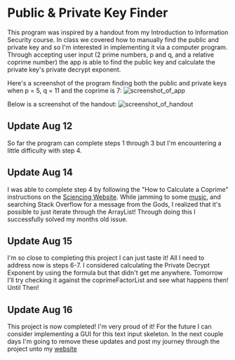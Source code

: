 # Public & Private Key Finder
This program was inspired by a handout from my Introduction to Information Security course. In class we covered how to manually find the public and private key and so I'm interested in implementing it via a computer program. Through accepting user input (2 prime numbers, p and q, and a relative coprime number) the app is able to find the public key and calculate the private key's private decrypt exponent.

Here's a screenshot of the program finding both the public and private keys when p = 5, q = 11 and the coprime is 7:
![screenshot_of_app](https://user-images.githubusercontent.com/18653175/44235978-745a7480-a179-11e8-86d6-ebfcc0036658.png)

Below is a screenshot of the handout:
![screenshot_of_handout](https://user-images.githubusercontent.com/18653175/44053996-5dae4944-9f0f-11e8-8093-c0fa662459b5.PNG)

## Update Aug 12
So far the program can complete steps 1 through 3 but I'm encountering a little difficulty with step 4. 

## Update Aug 14
I was able to complete step 4 by following the "How to Calculate a Coprime" instructions on the [Sciencing Website](https://sciencing.com/calculate-coprime-6921150.html). While jamming to some [music](https://www.youtube.com/watch?v=AftvCIiYk5c), and searching Stack Overflow for a message from the Gods, I realized that it's possible to just iterate through the ArrayList! Through doing this I successfully solved my months old issue.

## Update Aug 15
I'm so close to completing this project I can just taste it! All I need to address now is steps 6-7. I considered calculating the Private Decrypt Exponent by using the formula but that didn't get me anywhere. Tomorrow I'll try checking it against the coprimeFactorList and see what happens then! Until Then! 

## Update Aug 16
This project is now completed! I'm very proud of it! For the future I can consider implementing a GUI for this text input skeleton. In the next couple days I'm going to remove these updates and post my journey through the project unto my [website](https://kstupart.github.io/) 
